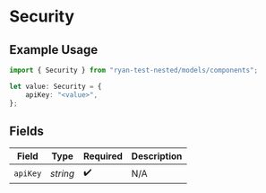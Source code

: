 # Security

## Example Usage

```typescript
import { Security } from "ryan-test-nested/models/components";

let value: Security = {
    apiKey: "<value>",
};
```

## Fields

| Field              | Type               | Required           | Description        |
| ------------------ | ------------------ | ------------------ | ------------------ |
| `apiKey`           | *string*           | :heavy_check_mark: | N/A                |